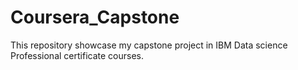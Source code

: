 # Coursera_Capstone
This repository showcase my capstone project in IBM Data science Professional certificate courses. 
